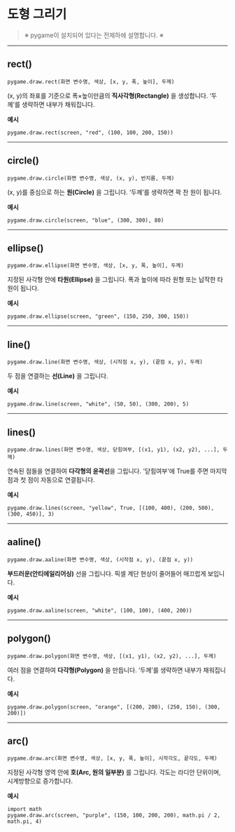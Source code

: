 # **도형 그리기**

> <span class="caution">※ pygame이 설치되어 있다는 전제하에 설명합니다. ※</span>

---

## <span class="title">rect()</span>

<pre><code><span class="l">pygame</span>.<span class="l">draw</span>.<span class="f">rect</span><span class="pf">(</span><span class="v">화면 변수명</span>, <span class="s">색상</span>, <span class="pg">[</span><span class="n">x</span>, <span class="n">y</span>, <span class="n">폭</span>, <span class="n">높이</span><span class="pg">]</span>, <span class="n">두께</span><span class="pf">)</span></code></pre>

(x, y)의 좌표를 기준으로 폭×높이만큼의 **직사각형(Rectangle)** 을 생성합니다.
‘두께’를 생략하면 내부가 채워집니다.

**예시**

<pre><code><span class="l">pygame</span>.<span class="l">draw</span>.<span class="f">rect</span><span class="pf">(</span><span class="v">screen</span>, <span class="s">"red"</span>, <span class="pg">(</span><span class="n">100</span>, <span class="n">100</span>, <span class="n">200</span>, <span class="n">150</span><span class="pg">)</span><span class="pf">)</span></code></pre>

---

## <span class="title">circle()</span>

<pre><code><span class="l">pygame</span>.<span class="l">draw</span>.<span class="f">circle</span><span class="pf">(</span><span class="v">화면 변수명</span>, <span class="s">색상</span>, <span class="pg">(</span><span class="n">x</span>, <span class="n">y</span><span class="pg">)</span>, <span class="n">반지름</span>, <span class="n">두께</span><span class="pf">)</span></code></pre>

(x, y)를 중심으로 하는 **원(Circle)** 을 그립니다.
‘두께’를 생략하면 꽉 찬 원이 됩니다.

**예시**

<pre><code><span class="l">pygame</span>.<span class="l">draw</span>.<span class="f">circle</span><span class="pf">(</span><span class="v">screen</span>, <span class="s">"blue"</span>, <span class="pg">(</span><span class="n">300</span>, <span class="n">300</span><span class="pg">)</span>, <span class="n">80</span><span class="pf">)</span></code></pre>

---

## <span class="title">ellipse()</span>

<pre><code><span class="l">pygame</span>.<span class="l">draw</span>.<span class="f">ellipse</span><span class="pf">(</span><span class="v">화면 변수명</span>, <span class="s">색상</span>, <span class="pg">[</span><span class="n">x</span>, <span class="n">y</span>, <span class="n">폭</span>, <span class="n">높이</span><span class="pg">]</span>, <span class="n">두께</span><span class="pf">)</span></code></pre>

지정된 사각형 안에 **타원(Ellipse)** 을 그립니다.
폭과 높이에 따라 원형 또는 납작한 타원이 됩니다.

**예시**

<pre><code><span class="l">pygame</span>.<span class="l">draw</span>.<span class="f">ellipse</span><span class="pf">(</span><span class="v">screen</span>, <span class="s">"green"</span>, <span class="pg">(</span><span class="n">150</span>, <span class="n">250</span>, <span class="n">300</span>, <span class="n">150</span><span class="pg">)</span><span class="pf">)</span></code></pre>

---

## <span class="title">line()</span>

<pre><code><span class="l">pygame</span>.<span class="l">draw</span>.<span class="f">line</span><span class="pf">(</span><span class="v">화면 변수명</span>, <span class="s">색상</span>, <span class="pg">(</span><span class="n">시작점 x</span>, <span class="n">y</span><span class="pg">)</span>, <span class="pg">(</span><span class="n">끝점 x</span>, <span class="n">y</span><span class="pg">)</span>, <span class="n">두께</span><span class="pf">)</span></code></pre>

두 점을 연결하는 **선(Line)** 을 그립니다.

**예시**

<pre><code><span class="l">pygame</span>.<span class="l">draw</span>.<span class="f">line</span><span class="pf">(</span><span class="v">screen</span>, <span class="s">"white"</span>, <span class="pg">(</span><span class="n">50</span>, <span class="n">50</span><span class="pg">)</span>, <span class="pg">(</span><span class="n">300</span>, <span class="n">200</span><span class="pg">)</span>, <span class="n">5</span><span class="pf">)</span></code></pre>

---

## <span class="title">lines()</span>

<pre><code><span class="l">pygame</span>.<span class="l">draw</span>.<span class="f">lines</span><span class="pf">(</span><span class="v">화면 변수명</span>, <span class="s">색상</span>, <span class="b">닫힘여부</span>, <span class="pg">[</span><span class="pg">(</span><span class="n">x1</span>, <span class="n">y1</span><span class="pg">)</span>, <span class="pg">(</span><span class="n">x2</span>, <span class="n">y2</span><span class="pg">)</span>, ...<span class="pg">]</span>, <span class="n">두께</span><span class="pf">)</span></code></pre>

연속된 점들을 연결하여 **다각형의 윤곽선**을 그립니다.
'닫힘여부'에 <span class="b">True</span>를 주면 마지막 점과 첫 점이 자동으로 연결됩니다.

**예시**

<pre><code><span class="l">pygame</span>.<span class="l">draw</span>.<span class="f">lines</span><span class="pf">(</span><span class="v">screen</span>, <span class="s">"yellow"</span>, <span class="b">True</span>, <span class="pg">[</span><span class="pg">(</span><span class="n">100</span>, <span class="n">400</span><span class="pg">)</span>, <span class="pg">(</span><span class="n">200</span>, <span class="n">500</span><span class="pg">)</span>, <span class="pg">(</span><span class="n">300</span>, <span class="n">450</span><span class="pg">)</span><span class="pg">]</span>, <span class="n">3</span><span class="pf">)</span></code></pre>

---

## <span class="title">aaline()</span>

<pre><code><span class="l">pygame</span>.<span class="l">draw</span>.<span class="f">aaline</span><span class="pf">(</span><span class="v">화면 변수명</span>, <span class="s">색상</span>, <span class="pg">(</span><span class="n">시작점 x</span>, <span class="n">y</span><span class="pg">)</span>, <span class="pg">(</span><span class="n">끝점 x</span>, <span class="n">y</span><span class="pg">)</span><span class="pf">)</span></code></pre>

**부드러운(안티에일리어싱)** 선을 그립니다.
픽셀 계단 현상이 줄어들어 매끄럽게 보입니다.

**예시**

<pre><code><span class="l">pygame</span>.<span class="l">draw</span>.<span class="f">aaline</span><span class="pf">(</span><span class="v">screen</span>, <span class="s">"white"</span>, <span class="pg">(</span><span class="n">100</span>, <span class="n">100</span><span class="pg">)</span>, <span class="pg">(</span><span class="n">400</span>, <span class="n">200</span><span class="pg">)</span><span class="pf">)</span></code></pre>

---

## <span class="title">polygon()</span>

<pre><code><span class="l">pygame</span>.<span class="l">draw</span>.<span class="f">polygon</span><span class="pf">(</span><span class="v">화면 변수명</span>, <span class="s">색상</span>, <span class="pg">[</span><span class="pg">(</span><span class="n">x1</span>, <span class="n">y1</span><span class="pg">)</span>, <span class="pg">(</span><span class="n">x2</span>, <span class="n">y2</span><span class="pg">)</span>, ...<span class="pg">]</span>, <span class="n">두께</span><span class="pf">)</span></code></pre>

여러 점을 연결하여 **다각형(Polygon)** 을 만듭니다.
‘두께’를 생략하면 내부가 채워집니다.

**예시**

<pre><code><span class="l">pygame</span>.<span class="l">draw</span>.<span class="f">polygon</span><span class="pf">(</span><span class="v">screen</span>, <span class="s">"orange"</span>, <span class="pg">[</span><span class="pg">(</span><span class="n">200</span>, <span class="n">200</span><span class="pg">)</span>, <span class="pg">(</span><span class="n">250</span>, <span class="n">150</span><span class="pg">)</span>, <span class="pg">(</span><span class="n">300</span>, <span class="n">200</span><span class="pg">)</span><span class="pg">]</span><span class="pf">)</span></code></pre>

---

## <span class="title">arc()</span>

<pre><code><span class="l">pygame</span>.<span class="l">draw</span>.<span class="f">arc</span><span class="pf">(</span><span class="v">화면 변수명</span>, <span class="s">색상</span>, <span class="pg">[</span><span class="n">x</span>, <span class="n">y</span>, <span class="n">폭</span>, <span class="n">높이</span><span class="pg">]</span>, <span class="n">시작각도</span>, <span class="n">끝각도</span>, <span class="n">두께</span><span class="pf">)</span></code></pre>

지정된 사각형 영역 안에 **호(Arc, 원의 일부분)** 를 그립니다.
각도는 라디안 단위이며, 시계방향으로 증가합니다.

**예시**

<pre><code><span class="k">import</span> <span class="l">math</span>
<span class="l">pygame</span>.<span class="l">draw</span>.<span class="f">arc</span><span class="pf">(</span><span class="v">screen</span>, <span class="s">"purple"</span>, <span class="pg">(</span><span class="n">150</span>, <span class="n">100</span>, <span class="n">200</span>, <span class="n">200</span><span class="pg">)</span>, <span class="l">math</span>.<span class="v">pi</span> <span class="k">/</span> <span class="n">2</span>, <span class="l">math</span>.<span class="v">pi</span>, <span class="n">4</span><span class="pf">)</span></code></pre>
